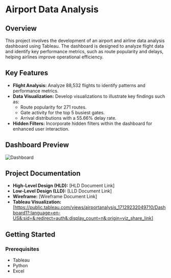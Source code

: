 # Airport Data Analysis 

## Overview

This project involves the development of an airport and airline data analysis dashboard using Tableau. The dashboard is designed to analyze flight data and identify key performance metrics, such as route popularity and delays, helping airlines improve operational efficiency.

## Key Features

- **Flight Analysis:** Analyze 88,532 flights to identify patterns and performance metrics.
- **Data Visualization:** Develop visualizations to illustrate key findings such as:
  - Route popularity for 271 routes.
  - Gate activity for the top 5 busiest gates.
  - Arrival distributions with a 55.66% delay rate.
- **Hidden Filters:** Incorporate hidden filters within the dashboard for enhanced user interaction.

## Dashboard Preview
![Dashboard](https://github.com/user-attachments/assets/509cf424-980c-427a-8b53-60b35ad9c878)


## Project Documentation

- **High-Level Design (HLD):** [HLD Document Link]
- **Low-Level Design (LLD):** [LLD Document Link]
- **Wireframe:** [Wireframe Document Link]
- **Tableau Visualization:** [https://public.tableau.com/views/airportanalysis_17129232049710/Dashboard1?:language=en-US&:sid=&:redirect=auth&:display_count=n&:origin=viz_share_link]

## Getting Started

### Prerequisites

- Tableau
- Python 
- Excel 
